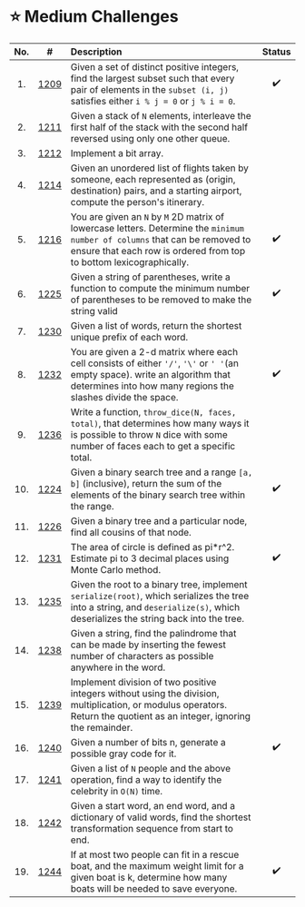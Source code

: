 # **⭐ Medium Challenges**

| No. | #    | Description                     | Status |
|:---: |:---: |:---                             |:---:   |
|  1.    |[1209]        | Given a set of distinct positive integers, find the largest subset such that every pair of elements in the `subset (i, j)` satisfies either `i % j = 0` or `j % i = 0`. |   ✔️    |
|  2.    |[1211]        | Given a stack of `N` elements, interleave the first half of the stack with the second half reversed using only one other queue. |       |
|  3.    |[1212]        | Implement a bit array.|       |
|  4.    |[1214]        |Given an unordered list of flights taken by someone, each represented as (origin, destination) pairs, and a starting airport, compute the person's itinerary.                                |       |
|  5.    |[1216]        |You are given an `N` by `M` 2D matrix of lowercase letters. Determine the `minimum number of columns` that can be removed to ensure that each row is ordered from top to bottom lexicographically.                               |    ✔️   |
|  6.  |[1225]        |Given a string of parentheses, write a function to compute the minimum number of parentheses to be removed to make the string valid                               |   ✔️     |
|  7.   |[1230]        |Given a list of words, return the shortest unique prefix of each word.                                |       |
|  8.   |[1232]        |You are given a 2-d matrix where each cell consists of either `'/'`, `'\'` or `' '`(an empty space). write an algorithm that determines into how many regions the slashes divide the space.                               |   ✔️    |
|  9.  |[1236]        |Write a function, `throw_dice(N, faces, total)`, that determines how many ways it is possible to throw `N` dice with some number of faces each to get a specific total.
|  10.   |[1224]        |Given a binary search tree and a range `[a, b]` (inclusive), return the sum of the elements of the binary search tree within the range.                               |    ✔️   |
|  11.   |[1226]        |Given a binary tree and a particular node, find all cousins of that node.                           |       |
|  12.   |[1231]        |The area of circle is defined as pi*r^2. Estimate pi to 3 decimal places using Monte Carlo method.                         |  ✔️     |
|  13.   |[1235]        |Given the root to a binary tree, implement `serialize(root)`, which serializes the tree into a string, and `deserialize(s)`, which deserializes the string back into the tree.  
|  14.   |[1238]        |Given a string, find the palindrome that can be made by inserting the fewest number of characters as possible anywhere in the word.                               |       |
|  15.   |[1239]        |Implement division of two positive integers without using the division, multiplication, or modulus operators. Return the quotient as an integer, ignoring the remainder.
|  16.   |[1240]        |Given a number of bits n, generate a possible gray code for it.| ✔️  |
|  17.   |[1241]        |Given a list of `N` people and the above operation, find a way to identify the celebrity in `O(N)` time.|   |
|  18.   |[1242]        |Given a start word, an end word, and a dictionary of valid words, find the shortest transformation sequence from start to end.|   |
|  19.   |[1244]        |If at most two people can fit in a rescue boat, and the maximum weight limit for a given boat is k, determine how many boats will be needed to save everyone.| ✔️  |

[1209]:https://github.com/anasvemmully/Daily-Coding-Problem/tree/main/Medium/1209
[1211]:https://github.com/anasvemmully/Daily-Coding-Problem/tree/main/Medium/1211  
[1212]:https://github.com/anasvemmully/Daily-Coding-Problem/tree/main/Medium/1212  
[1214]:https://github.com/anasvemmully/Daily-Coding-Problem/tree/main/Medium/1214  
[1216]:https://github.com/anasvemmully/Daily-Coding-Problem/tree/main/Medium/1216  
[1225]:https://github.com/anasvemmully/Daily-Coding-Problem/tree/main/Medium/1225  
[1230]:https://github.com/anasvemmully/Daily-Coding-Problem/tree/main/Medium/1230
[1232]:https://github.com/anasvemmully/Daily-Coding-Problem/tree/main/Medium/1232
[1236]:https://github.com/anasvemmully/Daily-Coding-Problem/tree/main/Medium/1236
[1224]:https://github.com/anasvemmully/Daily-Coding-Problem/tree/main/Medium/1224
[1226]:https://github.com/anasvemmully/Daily-Coding-Problem/tree/main/Medium/1226
[1231]:https://github.com/anasvemmully/Daily-Coding-Problem/tree/main/Medium/1231
[1235]:https://github.com/anasvemmully/Daily-Coding-Problem/tree/main/Medium/1235
[1238]:https://github.com/anasvemmully/Daily-Coding-Problem/tree/main/Medium/1238
[1239]:https://github.com/anasvemmully/Daily-Coding-Problem/tree/main/Medium/1239
[1240]:https://github.com/anasvemmully/Daily-Coding-Problem/tree/main/Medium/1240
[1242]:https://github.com/anasvemmully/Daily-Coding-Problem/tree/main/Medium/1242
[1241]:https://github.com/anasvemmully/Daily-Coding-Problem/tree/main/Medium/1241
[1244]:https://github.com/anasvemmully/Daily-Coding-Problem/tree/main/Medium/1244
